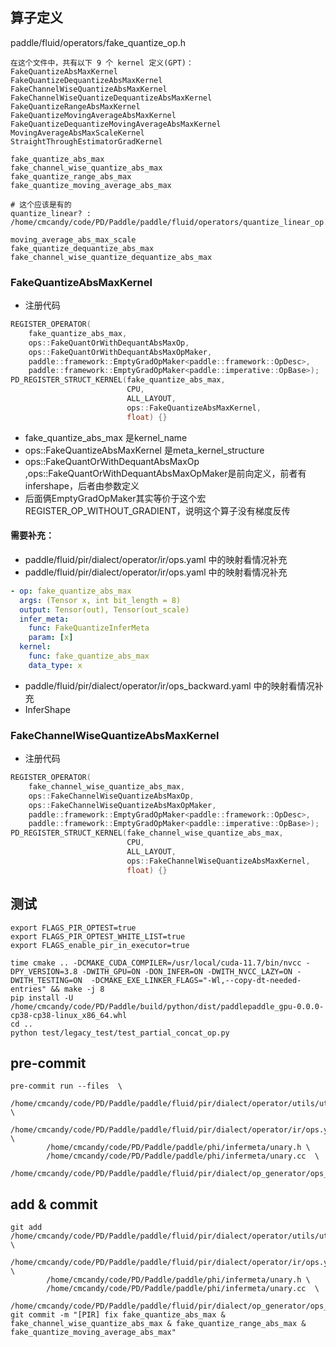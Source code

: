 
## 算子定义
paddle/fluid/operators/fake_quantize_op.h
```
在这个文件中，共有以下 9 个 kernel 定义(GPT)：
FakeQuantizeAbsMaxKernel
FakeQuantizeDequantizeAbsMaxKernel
FakeChannelWiseQuantizeAbsMaxKernel
FakeChannelWiseQuantizeDequantizeAbsMaxKernel
FakeQuantizeRangeAbsMaxKernel
FakeQuantizeMovingAverageAbsMaxKernel
FakeQuantizeDequantizeMovingAverageAbsMaxKernel
MovingAverageAbsMaxScaleKernel
StraightThroughEstimatorGradKernel
```

```
fake_quantize_abs_max
fake_channel_wise_quantize_abs_max
fake_quantize_range_abs_max
fake_quantize_moving_average_abs_max

# 这个应该是有的
quantize_linear? : /home/cmcandy/code/PD/Paddle/paddle/fluid/operators/quantize_linear_op.cc

moving_average_abs_max_scale
fake_quantize_dequantize_abs_max
fake_channel_wise_quantize_dequantize_abs_max
```

### FakeQuantizeAbsMaxKernel

- 注册代码
```cpp
REGISTER_OPERATOR(
    fake_quantize_abs_max,
    ops::FakeQuantOrWithDequantAbsMaxOp,
    ops::FakeQuantOrWithDequantAbsMaxOpMaker,
    paddle::framework::EmptyGradOpMaker<paddle::framework::OpDesc>,
    paddle::framework::EmptyGradOpMaker<paddle::imperative::OpBase>);
PD_REGISTER_STRUCT_KERNEL(fake_quantize_abs_max,
                          CPU,
                          ALL_LAYOUT,
                          ops::FakeQuantizeAbsMaxKernel,
                          float) {}

```

- fake_quantize_abs_max 是kernel_name
- ops::FakeQuantizeAbsMaxKernel 是meta_kernel_structure
- ops::FakeQuantOrWithDequantAbsMaxOp ,ops::FakeQuantOrWithDequantAbsMaxOpMaker是前向定义，前者有infershape，后者由参数定义
- 后面俩EmptyGradOpMaker其实等价于这个宏REGISTER_OP_WITHOUT_GRADIENT，说明这个算子没有梯度反传


#### 需要补充：
- paddle/fluid/pir/dialect/operator/ir/ops.yaml 中的映射看情况补充
- paddle/fluid/pir/dialect/operator/ir/ops.yaml 中的映射看情况补充
```yaml
- op: fake_quantize_abs_max
  args: (Tensor x, int bit_length = 8)
  output: Tensor(out), Tensor(out_scale)
  infer_meta:
    func: FakeQuantizeInferMeta
    param: [x]
  kernel:
    func: fake_quantize_abs_max
    data_type: x
```

- paddle/fluid/pir/dialect/operator/ir/ops_backward.yaml 中的映射看情况补充
- InferShape





### FakeChannelWiseQuantizeAbsMaxKernel


- 注册代码
```cpp
REGISTER_OPERATOR(
    fake_channel_wise_quantize_abs_max,
    ops::FakeChannelWiseQuantizeAbsMaxOp,
    ops::FakeChannelWiseQuantizeAbsMaxOpMaker,
    paddle::framework::EmptyGradOpMaker<paddle::framework::OpDesc>,
    paddle::framework::EmptyGradOpMaker<paddle::imperative::OpBase>);
PD_REGISTER_STRUCT_KERNEL(fake_channel_wise_quantize_abs_max,
                          CPU,
                          ALL_LAYOUT,
                          ops::FakeChannelWiseQuantizeAbsMaxKernel,
                          float) {}
```


## 测试
```
export FLAGS_PIR_OPTEST=true
export FLAGS_PIR_OPTEST_WHITE_LIST=true
export FLAGS_enable_pir_in_executor=true

time cmake .. -DCMAKE_CUDA_COMPILER=/usr/local/cuda-11.7/bin/nvcc -DPY_VERSION=3.8 -DWITH_GPU=ON -DON_INFER=ON -DWITH_NVCC_LAZY=ON -DWITH_TESTING=ON  -DCMAKE_EXE_LINKER_FLAGS="-Wl,--copy-dt-needed-entries" && make -j 8
pip install -U /home/cmcandy/code/PD/Paddle/build/python/dist/paddlepaddle_gpu-0.0.0-cp38-cp38-linux_x86_64.whl
cd ..               
python test/legacy_test/test_partial_concat_op.py 
```

## pre-commit
```
pre-commit run --files  \
        /home/cmcandy/code/PD/Paddle/paddle/fluid/pir/dialect/operator/utils/utils.cc          \
        /home/cmcandy/code/PD/Paddle/paddle/fluid/pir/dialect/operator/ir/ops.yaml              \
        /home/cmcandy/code/PD/Paddle/paddle/phi/infermeta/unary.h \
        /home/cmcandy/code/PD/Paddle/paddle/phi/infermeta/unary.cc  \
        /home/cmcandy/code/PD/Paddle/paddle/fluid/pir/dialect/op_generator/ops_api_gen.py
```
## add & commit 

```
git add /home/cmcandy/code/PD/Paddle/paddle/fluid/pir/dialect/operator/utils/utils.cc          \
        /home/cmcandy/code/PD/Paddle/paddle/fluid/pir/dialect/operator/ir/ops.yaml              \
        /home/cmcandy/code/PD/Paddle/paddle/phi/infermeta/unary.h \
        /home/cmcandy/code/PD/Paddle/paddle/phi/infermeta/unary.cc  \
        /home/cmcandy/code/PD/Paddle/paddle/fluid/pir/dialect/op_generator/ops_api_gen.py
git commit -m "[PIR] fix fake_quantize_abs_max & fake_channel_wise_quantize_abs_max & fake_quantize_range_abs_max & fake_quantize_moving_average_abs_max"
```